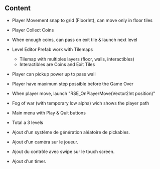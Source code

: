 ## Content
 - Player Movement snap to grid (FloorInt), can move only in floor tiles
 - Player Collect Coins
 - When enough coins, can pass on exit tile & launch next level
 - Level Editor Prefab work with Tilemaps
    - Tilemap with multiples layers (floor, walls, interactibles)
    - Interactibles are Coins and Exit Tiles
 - Player can pickup power up to pass wall
 - Player have maximum step possible before the Game Over
 - When player move, launch "RSE_OnPlayerMove(Vector2Int position)"
 - Fog of war (with temporary low alpha) wich shows the player path
 - Main menu with Play & Quit buttons
 - Total a 3 levels

 - Ajout d'un système de génération aléatoire de pickables.
 - Ajout d'un caméra sur le joueur.
 - Ajout du contrôle avec swipe sur le touch screen.
 - Ajout d'un timer.
